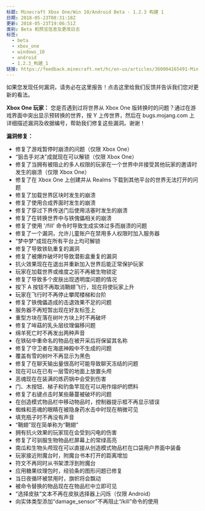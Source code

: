 ```yaml
---
标题: Minecraft Xbox One/Win 10/Android Beta - 1.2.3 构建 1
日期: 2018-05-23T08:31:18Z
更新: 2018-05-23T19:06:51Z
类别: Beta 和预览信息及更改日志
标签:
  - beta
  - xbox_one
  - windows_10
  - android
  - 1.2.3_构建_1
链接: https://feedback.minecraft.net/hc/en-us/articles/360004165491-Minecraft-Xbox-One-Win-10-Android-Beta-1-2-3-Build-1
---
```


如果您发现任何漏洞，请务必在这里报告！点击这里给我们反馈并告诉我们您对更新的看法。

**Xbox One 玩家：** 您是否遇到过将世界从 Xbox One 版转换时的问题？通过在游戏界面中突出显示预转换的世界，按 Y 上传世界，然后在 bugs.mojang.com 上详细描述漏洞及收据编号，帮助我们修复这些漏洞。谢谢！

  
**漏洞修复：**

- 修复了游戏暂停时崩溃的问题（仅限 Xbox One）
- “狙击手对决”成就现在可以解锁（仅限 Xbox One）
- 修复了当拥有被阻止的多人权限的玩家在一个世界中并接受其他玩家的邀请时发生的崩溃（仅限 Xbox One）
- 修复了在 Xbox One 上创建并从 Realms 下载到其他平台的世界无法打开的问题
- 修复了加载世界区块时发生的崩溃
- 修复了使用合成界面时发生的崩溃
- 修复了穿过下界传送门后使用活塞时发生的崩溃
- 修复了在转换世界中与铁傀儡相关的崩溃
- 修复了使用 '/fill' 命令时导致生成实体过多而崩溃的问题
- 修复了一个漏洞，允许儿童账户在禁用多人权限时加入服务器
- “梦中梦”成现在所有平台上均可解锁
- 修复了导致铁轨重复的漏洞
- 修复了被爆炸破坏时导致潜影盒重复的漏洞
- 抗火效果现在在退出并重新加入世界后能正常保护玩家
- 玩家在加载世界或维度之前不再被生物锁定
- 修复了导致多个皮肤出现透明度问题的情况
- 按下 A 按钮不再取消鞘翅飞行，现在将使玩家上升
- 玩家在飞行时不再停止攀爬楼梯和台阶
- 修复了铁傀儡造成的击退效果不足的问题
- 服务器不再短暂出现在好友标签上
- 重型方块在落在树叶方块上时不再破坏
- 修复了哞菇的乳头层纹理偏移问题
- 绵羊死亡时不再发出两种声音
- 在铁砧中重命名的物品在被开采后将保留其名称
- 修复了守卫者在海底神殿中不生成的问题
- 覆盖有雪的树叶不再显示为黑色
- 修复了在聊天输出量很高时可能导致聊天冻结的问题
- 现在可以在已有一层雪的地面上放置头颅
- 恶魂现在在装满的炼药锅中会受到伤害
- 门、木按钮、梯子和钓鱼竿现在可以用作熔炉的燃料
- 修复了右键点击时某些藤蔓被破坏的问题
- 在创造模式物品栏中移动物品时，控制器提示框不再显示错误
- 蜘蛛和恶魂的眼睛在被隐身药水击中时现在稍微可见
- 填充瓶子时不再没有声音
- “鞘翅”现在简单称为“鞘翅”
- 拥有抗火效果的玩家现在会受到闪电的伤害
- 修复了可驯服生物物品栏屏幕上的常绿高亮
- 南瓜和生物头颅现在可以直接从创造模式物品栏在口袋用户界面中装备
- 玩家接近附魔台时，附魔台书本打开的距离增加
- 符文不再同时从书架漂浮到附魔台
- 应用糖果纹理包时，经验条的图形问题已修复
- 当日夜循环被禁用时，旗帜将会飘动
- 被命令替换的物品现在在物品栏中立即可见
- “选择皮肤”文本不再在皮肤选择器上闪烁（仅限 Android）
- 向实体类型添加“damage_sensor”不再阻止“/kill”命令的使用
